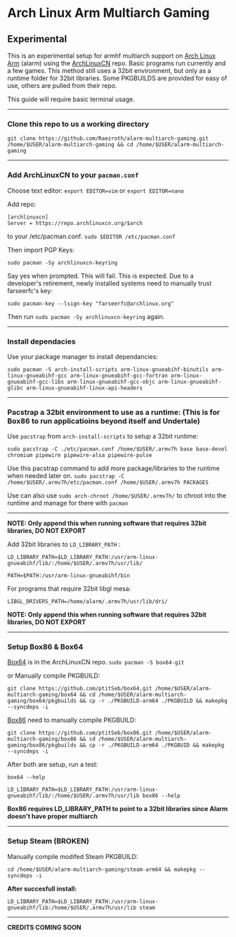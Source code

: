 # Arch Linux Arm Multiarch Gaming

## Experimental

This is an experimental setup for armhf multiarch support on [Arch Linux Arm](https://archlinuxarm.org/) (alarm) using the [ArchLinuxCN](https://github.com/archlinuxcn/repo) repo. Basic programs run currently and a few games. This method still uses a 32bit environment, but only as a runtime folder for 32bit libraries. Some PKGBUILDS are provided for easy of use, others are pulled from their repo.

This guide will require basic terminal usage.

---

### Clone this repo to us a working directory 

```
git clone https://github.com/Raezroth/alarm-multiarch-gaming.git /home/$USER/alarm-multiarch-gaming && cd /home/$USER/alarm-multiarch-gaming
```

---

### Add ArchLinuxCN to your `pacman.conf`

Choose text editor: `export EDITOR=vim` or `export EDITOR=nano` 

Add repo:

```
[archlinuxcn]
Server = https://repo.archlinuxcn.org/$arch
```

to your /etc/pacman.conf. `sudo $EDITOR /etc/pacman.conf`

Then import PGP Keys:

```
sudo pacman -Sy archlinuxcn-keyring
```

Say yes when prompted. This will fail. This is expected.
Due to a developer's retirement, newly installed systems need to manually trust farseerfc's key:

```
sudo pacman-key --lsign-key "farseerfc@archlinux.org"
```

Then run `sudo pacman -Sy archlinuxcn-keyring` again.

---

### Install dependacies

Use your package manager to install dependancies:

```
sudo pacman -S arch-install-scripts arm-linux-gnueabihf-binutils arm-linux-gnueabihf-gcc arm-linux-gnueabihf-gcc-fortran arm-linux-gnueabihf-gcc-libs arm-linux-gnueabihf-gcc-objc arm-linux-gnueabihf-glibc arm-linux-gnueabihf-linux-api-headers
```

---

### Pacstrap a 32bit environment to use as a runtime: (This is for Box86 to run applicatioins beyond itself and Undertale)

Use `pacstrap` from `arch-install-scripts` to setup a 32bit runtime:

```
sudo pacstrap -C ./etc/pacman.conf /home/$USER/.armv7h base base-devel chromium pipewire pipewire-alsa pipewire-pulse
```

Use this pacstrap command to add more package/libraries to the runtime when needed later on. `sudo pacstrap -C /home/$USER/.armv7h/etc/pacman.conf /home/$USER/.armv7h PACKAGES`

Use can also use `sudo arch-chroot /home/$USER/.armv7h/` to chroot into the runtime and manage for there with `pacman`

---

**NOTE: Only append this when running software that requires 32bit libraries, DO NOT EXPORT**

Add 32bit libraries to `LD_LIBRARY_PATH` :

```
LD_LIBRARY_PATH=$LD_LIBRARY_PATH:/usr/arm-linux-gnueabihf/lib/:/home/$USER/.armv7h/usr/lib/
```

```
PATH=$PATH:/usr/arm-linux-gnueabihf/bin
```

For programs that require 32bit libgl mesa:

```
LIBGL_DRIVERS_PATH=/home/alarm/.armv7h/usr/lib/dri/
```


**NOTE: Only append this when running software that requires 32bit libraries, DO NOT EXPORT**

---

### Setup Box86 & Box64

[Box64](https://github.com/ptitSeb/box64) is in the ArchLinuxCN repo. `sudo pacman -S box64-git`

or Manually compile PKGBUILD:

```
git clone https://github.com/ptitSeb/box64.git /home/$USER/alarm-multiarch-gaming/box64 && cd /home/$USER/alarm-multiarch-gaming/box64/pkgbuilds && cp -r ./PKGBUILD-arm64 ./PKGBUILD && makepkg --syncdeps -i
```

[Box86](https://github.com/ptitSeb/box86) need to manually compile PKGBUILD:

```
git clone https://github.com/ptitSeb/box86.git /home/$USER/alarm-multiarch-gaming/box86 && cd /home/$USER/alarm-multiarch-gaming/box86/pkgbuilds && cp -r ./PKGBUILD-arm64 ./PKGBUID && makepkg --syncdeps -i
```

After both are setup, run a test:

```
box64 --help
```

```
LD_LIBRARY_PATH=$LD_LIBRARY_PATH:/usr/arm-linux-gnueabihf/lib/:/home/$USER/.armv7h/usr/lib box86 --help
```

**Box86 requires LD_LIBRARY_PATH to point to a 32bit libraries since Alarm doesn't have proper multiarch**

---

### Setup Steam (BROKEN)

Manually compile modifed Steam PKGBUILD:

```
cd /home/$USER/alarm-multiarch-gaming/steam-arm64 && makepkg --syncdeps -i
```

**After succesfull install:**

```
LD_LIBRARY_PATH=$LD_LIBRARY_PATH:/usr/arm-linux-gnueabihf/lib:/home/$USER/.armv7h/usr/lib steam
```

---

**CREDITS COMING SOON**

